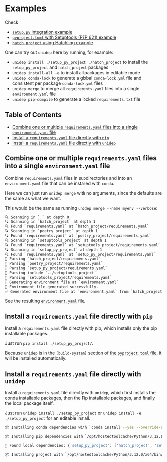 # Examples

Check

- [`setup.py` integration example](setup_py_project/)
- [`pyproject.toml` with Setuptools (PEP 621) example](pyproject_toml_project/)
- [`hatch_project` using Hatchling example](hatch_project)

One can try out `unidep` here by running, for example:

- `unidep install ./setup_py_project ./hatch_project` to install the `setup_py_project` and `hatch_project` packages
- `unidep install-all -e` to install all packages in editable mode
- `unidep conda-lock` to generate a global `conda-lock.yml` file and consistent per package `conda-lock.yml` files
- `unidep merge` to merge all `requirements.yaml` files into a single `environment.yaml` file
- `unidep pip-compile` to generate a locked `requirements.txt` file

## Table of Contents

<!-- START doctoc generated TOC please keep comment here to allow auto update -->
<!-- DON'T EDIT THIS SECTION, INSTEAD RE-RUN doctoc TO UPDATE -->

- [Combine one or multiple `requirements.yaml` files into a single `environment.yaml` file](#combine-one-or-multiple-requirementsyaml-files-into-a-single-environmentyaml-file)
- [Install a `requirements.yaml` file directly with `pip`](#install-a-requirementsyaml-file-directly-with-pip)
- [Install a `requirements.yaml` file directly with `unidep`](#install-a-requirementsyaml-file-directly-with-unidep)

<!-- END doctoc generated TOC please keep comment here to allow auto update -->

## Combine one or multiple `requirements.yaml` files into a single `environment.yaml` file

Combine `requirements.yaml` files in subdirectories and into an `environment.yaml` file that can be installed with `conda`.

Here we can just run `unidep merge` with no arguments, since the defaults are the same as what we want.

This would be the same as running `unidep merge --name myenv --verbose`:

<!-- CODE:BASH:START -->
<!-- echo '```bash' -->
<!-- unidep merge --name myenv --verbose -->
<!-- echo '```' -->
<!-- CODE:END -->
<!-- OUTPUT:START -->
<!-- ⚠️ This content is auto-generated by `markdown-code-runner`. -->
```bash
🔍 Scanning in `.` at depth 0
🔍 Scanning in `hatch_project` at depth 1
🔍 Found `requirements.yaml` at `hatch_project/requirements.yaml`
🔍 Scanning in `poetry_project` at depth 1
🔍 Found `requirements.yaml` at `poetry_project/requirements.yaml`
🔍 Scanning in `setuptools_project` at depth 1
🔍 Found `requirements.yaml` at `setuptools_project/requirements.yaml`
🔍 Scanning in `setup_py_project` at depth 1
🔍 Found `requirements.yaml` at `setup_py_project/requirements.yaml`
📄 Parsing `hatch_project/requirements.yaml`
📄 Parsing `poetry_project/requirements.yaml`
📄 Parsing `setup_py_project/requirements.yaml`
📄 Parsing include `../setuptools_project`
📄 Parsing `setuptools_project/requirements.yaml`
📝 Generating environment file at `environment.yaml`
📝 Environment file generated successfully.
✅ Generated environment file at `environment.yaml` from `hatch_project/requirements.yaml`, `poetry_project/requirements.yaml`, `setup_py_project/requirements.yaml`, `setuptools_project/requirements.yaml`
```

<!-- OUTPUT:END -->

See the resulting [`environment.yaml`](environment.yaml) file.

## Install a `requirements.yaml` file directly with `pip`

Install a `requirements.yaml` file directly with pip, which installs only the pip installable packages.

Just run `pip install ./setup_py_project/`.

Because `unidep` is in the `[build-system]` section of [the `pyproject.toml` file](example/setup_py_project/pyproject.toml), it will be installed automatically.

## Install a `requirements.yaml` file directly with `unidep`

Install a `requirements.yaml` file directly with `unidep`, which first installs the conda installable packages, then the Pip installable packages, and finally the local package itself.

Just run `unidep install ./setup_py_project` or `unidep install -e ./setup_py_project` for an editable install.

<!-- CODE:BASH:START -->
<!-- echo '```bash' -->
<!-- unidep install --dry-run -e ./setup_py_project -->
<!-- echo '```' -->
<!-- CODE:END -->
<!-- OUTPUT:START -->
<!-- ⚠️ This content is auto-generated by `markdown-code-runner`. -->
```bash
📦 Installing conda dependencies with `conda install --yes --override-channels --channel conda-forge pandas adaptive">=1.0.0, <2.0.0" pfapack pipefunc`

📦 Installing pip dependencies with `/opt/hostedtoolcache/Python/3.12.0/x64/bin/python -m pip install yaml2bib rsync-time-machine slurm-usage codestructure aiokef markdown-code-runner home-assistant-streamdeck-yaml`

📝 Found local dependencies: {'setup_py_project': ['hatch_project', 'setuptools_project']}

📦 Installing project with `/opt/hostedtoolcache/Python/3.12.0/x64/bin/python -m pip install -e /home/runner/work/unidep/unidep/example/hatch_project -e /home/runner/work/unidep/unidep/example/setuptools_project -e ./setup_py_project`

```

<!-- OUTPUT:END -->
